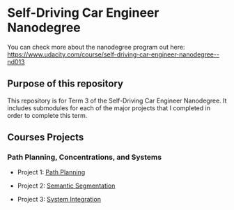 # Self-Driving Car Engineer Nanodegree

You can check more about the nanodegree program out here: https://www.udacity.com/course/self-driving-car-engineer-nanodegree--nd013

## Purpose of this repository
This repository is for Term 3 of the Self-Driving Car Engineer Nanodegree.  It includes submodules for each of the major projects that I completed in order to complete this term.



## Courses Projects

### Path Planning, Concentrations, and Systems

 - Project 1: [Path Planning](https://github.com/mludden55/data-engineering-nanodegree/tree/master/Project2-data-modeling-apache-cassandra)

 - Project 2: [Semantic Segmentation](https://github.com/mludden55/data-engineering-nanodegree/tree/master/Project2-data-modeling-apache-cassandra)  

 - Project 3: [System Integration](https://github.com/mludden55/data-engineering-nanodegree/tree/master/Project2-data-modeling-apache-cassandra)



 
